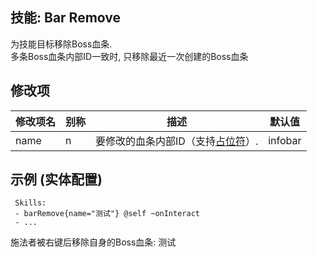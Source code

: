 技能: Bar Remove
--------------------------

为技能目标移除Boss血条.  
多条Boss血条内部ID一致时, 只移除最近一次创建的Boss血条

修改项
----------

| 修改项名 | 别称    | 描述                                                                                                    | 默认值 |
|-----------|------------|----------------------------------------------------------------------------------------------------------------|---------------|
| name      | n       | 要修改的血条内部ID（支持[占位符](/技能/占位符)）.                                | infobar                     |

示例 (实体配置)
--------

```
 Skills:
 - barRemove{name="测试"} @self ~onInteract
 - ...
```
施法者被右键后移除自身的Boss血条: 测试